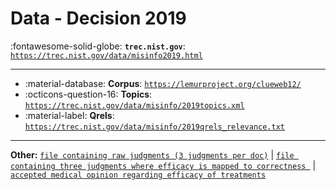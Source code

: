 # Data - Decision 2019 

:fontawesome-solid-globe: **`trec.nist.gov`**: [`https://trec.nist.gov/data/misinfo2019.html`](https://trec.nist.gov/data/misinfo2019.html)

---

- :material-database: **Corpus**: [`https://lemurproject.org/clueweb12/`](https://lemurproject.org/clueweb12/)
- :octicons-question-16: **Topics**: [`https://trec.nist.gov/data/misinfo/2019topics.xml`](https://trec.nist.gov/data/misinfo/2019topics.xml)
- :material-label: **Qrels**: [`https://trec.nist.gov/data/misinfo/2019qrels_relevance.txt`](https://trec.nist.gov/data/misinfo/2019qrels_relevance.txt)


---

**Other:** [`file containing raw judgments (3 judgments per doc)`](https://trec.nist.gov/data/misinfo/2019qrels_raw.txt) | [`file containing three judgments where efficacy is mapped to correctness `](https://trec.nist.gov/data/misinfo/2019qrels_correctness.txt) | [`accepted medical opinion regarding efficacy of treatments`](https://trec.nist.gov/data/misinfo/2019topics_efficacy.txt)
